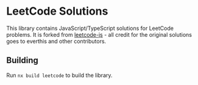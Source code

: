 # LeetCode Solutions

This library contains JavaScript/TypeScript solutions for LeetCode problems. It is forked from [leetcode-js](https://github.com/everthis/leetcode-js) - all credit for the original solutions goes to everthis and other contributors.

## Building

Run `nx build leetcode` to build the library.
